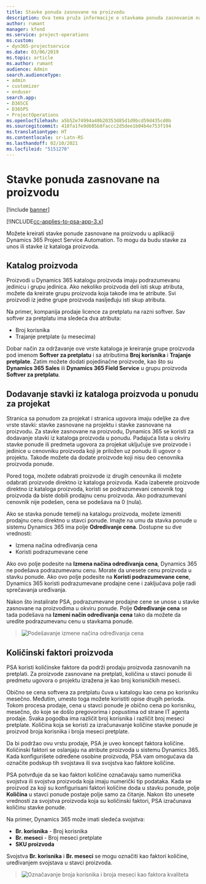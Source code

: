 ```yaml
---
title: Stavke ponuda zasnovane na proizvodu
description: Ova tema pruža informacije o stavkama ponuda zasnovanim na proizvodu.
author: rumant
manager: kfend
ms.service: project-operations
ms.custom:
- dyn365-projectservice
ms.date: 03/06/2019
ms.topic: article
ms.author: rumant
audience: Admin
search.audienceType:
- admin
- customizer
- enduser
search.app:
- D365CE
- D365PS
- ProjectOperations
ms.openlocfilehash: a5b52e74994a40b20353d85d1d9bcd59d435cd0b
ms.sourcegitcommit: 418fa1fe9d605b8faccc2d5dee1b04b4e753f194
ms.translationtype: HT
ms.contentlocale: sr-Latn-RS
ms.lasthandoff: 02/10/2021
ms.locfileid: "5151270"
---
```

# <a name="product-based-quote-lines"></a>Stavke ponuda zasnovane na proizvodu

[!include [banner](../includes/psa-now-project-operations.md)]

[!INCLUDE[cc-applies-to-psa-app-3.x](../includes/cc-applies-to-psa-app-3x.md)]


Možete kreirati stavke ponude zasnovane na proizvodu u aplikaciji Dynamics 365 Project Service Automation. To mogu da budu stavke za unos ili stavke iz kataloga proizvoda.

## <a name="product-catalog"></a>Katalog proizvoda

Proizvodi u Dynamics 365 katalogu proizvoda imaju podrazumevanu jedinicu i grupu jedinica. Ako nekoliko proizvoda deli isti skup atributa, možete da kreirate grupu proizvoda koja takođe ima te atribute. Svi proizvodi iz jedne grupe proizvoda nasljeđuju isti skup atributa.

Na primer, kompanija prodaje licence za pretplatu na razni softver. Sav softver za pretplatu ima sledeća dva atributa:

- Broj korisnika 
- Trajanje pretplate (u mesecima)

Dobar način za održavanje ove vrste kataloga je kreiranje grupe proizvoda pod imenom **Softver za pretplatu** i sa atributima **Broj korisnika** i **Trajanje pretplate**. Zatim možete dodati pojedinačne proizvode, kao što su **Dynamics 365 Sales** ili **Dynamics 365 Field Service** u grupu proizvoda **Softver za pretplatu**.

## <a name="adding-product-catalog-items-to-a-project-quote"></a>Dodavanje stavki iz kataloga proizvoda u ponudu za projekat

Stranica sa ponudom za projekat i stranica ugovora imaju odeljke za dve vrste stavki: stavke zasnovane na projektu i stavke zasnovane na proizvodu. Za stavke zasnovane na proizvodu, Dynamics 365 se koristi za dodavanje stavki iz kataloga proizvoda u ponudu. Padajuća lista u okviru stavke ponude ili predmeta ugovora za projekat uključuje sve proizvode i jedinice u cenovniku proizvoda koji je priložen uz ponudu ili ugovor o projektu. Takođe možete da dodate proizvode koji nisu deo cenovnika proizvoda ponude.

Pored toga, možete odabrati proizvode iz drugih cenovnika ili možete odabrati proizvode direktno iz kataloga proizvoda. Kada izaberete proizvode direktno iz kataloga proizvoda, koristi se podrazumevani cenovnik tog proizvoda da biste dobili prodajnu cenu proizvoda. Ako podrazumevani cenovnik nije podešen, cena se podešava na 0 (nula).

Ako se stavka ponude temelji na katalogu proizvoda, možete izmeniti prodajnu cenu direktno u stavci ponude. Imajte na umu da stavka ponude u sistemu Dynamics 365 ima polje **Određivanje cena**. Dostupne su dve vrednosti:

- Izmena načina određivanja cena  
- Koristi podrazumevane cene

Ako ovo polje podesite na **Izmena načina određivanja cena**, Dynamics 365 ne podešava podrazumevanu cenu. Morate da unesete cenu proizvoda u stavku ponude. Ako ovo polje podesite na **Koristi podrazumevane cene**, Dynamics 365 koristi podrazumevane prodajne cene i zaključava polje radi sprečavanja uređivanja.

Nakon što instalirate PSA, podrazumevane prodajne cene se unose u stavke zasnovane na proizvodima u okviru ponude. Polje **Određivanje cena** se tada podešava na **Izmeni način određivanja cena** tako da možete da uredite podrazumevanu cenu u stavkama ponude.

> ![Podešavanje izmene načina određivanja cena](media/basic-guide-10.png)
 
## <a name="quantity-factors-for-products"></a>Količinski faktori proizvoda

PSA koristi količinske faktore da podrži prodaju proizvoda zasnovanih na pretplati. Za proizvode zasnovane na pretplati, količina u stavci ponude ili predmetu ugovora o projektu izražena je kao broj korisničkih meseci.

Obično se cena softvera za pretplatu čuva u katalogu kao cena po korisniku mesečno. Međutim, umesto toga možete koristiti opise drugih perioda. Tokom procesa prodaje, cena u stavci ponude je obično cena po korisniku, mesečno, do koje se došlo pregovorima i popustima od strane IT agenta prodaje. Svaka pogodba ima različit broj korisnika i različit broj meseci pretplate. Količina koja se koristi za izračunavanje količine stavke ponude je proizvod broja korisnika i broja meseci pretplate.

Da bi podržao ovu vrstu prodaje, PSA je uveo koncept faktora količine. Količinski faktori se oslanjaju na atribute proizvoda u sistemu Dynamics 365. Kada konfigurišete određene osobine proizvoda, PSA vam omogućava da označite podskup tih svojstava ili sva svojstva kao faktore količine.

PSA potvrđuje da se kao faktori količine označavaju samo numerička svojstva ili svojstva proizvoda koja imaju numerički tip podataka. Kada se proizvod za koji su konfigurisani faktori količine doda u stavku ponude, polje **Količina** u stavci ponude postaje polje samo za čitanje. Nakon što unesete vrednosti za svojstva proizvoda koja su količinski faktori, PSA izračunava količinu stavke ponude.

Na primer, Dynamics 365 može imati sledeća svojstva: 

- **Br. korisnika** - Broj korisnika 
- **Br. meseci** - Broj meseci pretplate
- **SKU proizvoda** 

Svojstva **Br. korisnika** i **Br. meseci** se mogu označiti kao faktori količine, uređivanjem svojstava u stavci proizvoda. 

> ![Označavanje broja korisnika i broja meseci kao faktora kvaliteta](media/basic-guide-11.png)
 
